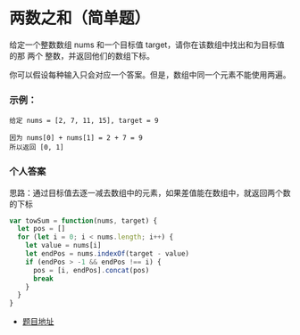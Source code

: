 # 两数之和（简单题）

给定一个整数数组 nums 和一个目标值 target，请你在该数组中找出和为目标值的那 两个 整数，并返回他们的数组下标。

你可以假设每种输入只会对应一个答案。但是，数组中同一个元素不能使用两遍。

### 示例：

```
给定 nums = [2, 7, 11, 15], target = 9

因为 nums[0] + nums[1] = 2 + 7 = 9
所以返回 [0, 1]
```

### 个人答案

思路：通过目标值去逐一减去数组中的元素，如果差值能在数组中，就返回两个数的下标

```js
var towSum = function(nums, target) {
  let pos = []
  for (let i = 0; i < nums.length; i++) {
    let value = nums[i]
    let endPos = nums.indexOf(target - value)
    if (endPos > -1 && endPos !== i) {
      pos = [i, endPos].concat(pos)
      break
    }
  }
}
```

* [题目地址](https://leetcode-cn.com/problems/two-sum/)

